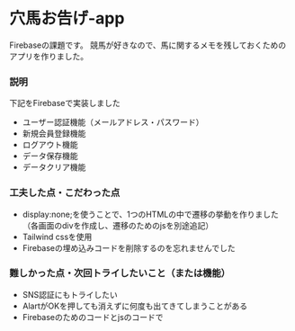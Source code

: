# 穴馬お告げ-app
Firebaseの課題です。
競馬が好きなので、馬に関するメモを残しておくためのアプリを作りました。

### 説明
下記をFirebaseで実装しました
* ユーザー認証機能（メールアドレス・パスワード）
* 新規会員登録機能
* ログアウト機能
* データ保存機能
* データクリア機能

### 工夫した点・こだわった点
* display:none;を使うことで、1つのHTMLの中で遷移の挙動を作りました（各画面のdivを作成し、遷移のためのjsを別途追記）
* Tailwind cssを使用
* Firebaseの埋め込みコードを削除するのを忘れませんでした

### 難しかった点・次回トライしたいこと（または機能）
* SNS認証にもトライしたい
* AlartがOKを押しても消えずに何度も出てきてしまうことがある
* Firebaseのためのコードとjsのコードで<script>エリアがかなりグチャグチャに

### 備考（感想、シェアしたいこと等なんでも）
Firebaseで何ができるのかいまいち掴みきれていないので、「何を」「どのようにすれば」できるのか一発でわかるチート集なるものを作ったりしたい。ネットで探したがそれらしきものヒットせず.....
